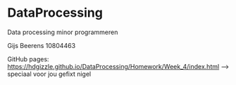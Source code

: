 # DataProcessing
Data processing minor programmeren

Gijs Beerens
10804463

GitHub pages: https://hdgizzle.github.io/DataProcessing/Homework/Week_4/index.html --> speciaal voor jou gefixt nigel
